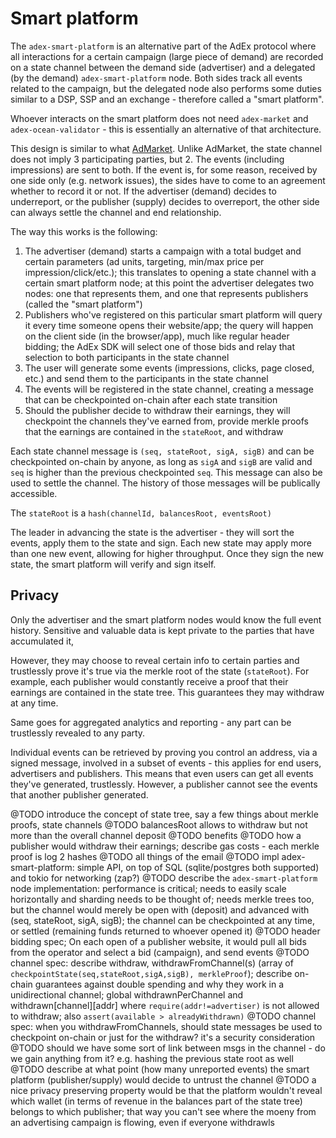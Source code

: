 # Smart platform

The `adex-smart-platform` is an alternative part of the AdEx protocol where all interactions for a certain campaign (large piece of demand) are recorded on a state channel between the demand side (advertiser) and a delegated (by the demand) `adex-smart-platform` node. Both sides track all events related to the campaign, but the delegated node also performs some duties similar to a DSP, SSP and an exchange - therefore called a "smart platform".

Whoever interacts on the smart platform does not need `adex-market` and `adex-ocean-validator` - this is essentially an alternative of that architecture.

This design is similar to what [AdMarket](https://github.com/adchain/admarket). Unlike AdMarket, the state channel does not imply 3 participating parties, but 2. The events (including impressions) are sent to both. If the event is, for some reason, received by one side only (e.g. network issues), the sides have to come to an agreement whether to record it or not. If the advertiser (demand) decides to underreport, or the publisher (supply) decides to overreport, the other side can always settle the channel and end relationship.

The way this works is the following:

1. The advertiser (demand) starts a campaign with a total budget and certain parameters (ad units, targeting, min/max price per impression/click/etc.); this translates to opening a state channel with a certain smart platform node; at this point the advertiser delegates two nodes: one that represents them, and one that represents publishers (called the "smart platform")
2. Publishers who've registered on this particular smart platform will query it every time someone opens their website/app; the query will happen on the client side (in the browser/app), much like regular header bidding; the AdEx SDK will select one of those bids and relay that selection to both participants in the state channel
3. The user will generate some events (impressions, clicks, page closed, etc.) and send them to the participants in the state channel
4. The events will be registered in the state channel, creating a message that can be checkpointed on-chain after each state transition
5. Should the publisher decide to withdraw their earnings, they will checkpoint the channels they've earned from, provide merkle proofs that the earnings are contained in the `stateRoot`, and withdraw


Each state channel message is `(seq, stateRoot, sigA, sigB)` and can be checkpointed on-chain by anyone, as long as `sigA` and `sigB` are valid and `seq` is higher than the previous checkpointed `seq`. This message can also be used to settle the channel. The history of those messages will be publically accessible.

The `stateRoot` is a `hash(channelId, balancesRoot, eventsRoot)`

The leader in advancing the state is the advertiser - they will sort the events, apply them to the state and sign. Each new state may apply more than one new event, allowing for higher throughput. Once they sign the new state, the smart platform will verify and sign itself.

## Privacy

Only the advertiser and the smart platform nodes would know the full event history. Sensitive and valuable data is kept private to the parties that have accumulated it, 

However, they may choose to reveal certain info to certain parties and trustlessly prove it's true via the merkle root of the state (`stateRoot`). For example, each publisher would constantly receive a proof that their earnings are contained in the state tree. This guarantees they may withdraw at any time.

Same goes for aggregated analytics and reporting - any part can be trustlessly revealed to any party.

Individual events can be retrieved by proving you control an address, via a signed message, involved in a subset of events - this applies for end users, advertisers and publishers. This means that even users can get all events they've generated, trustlessly. However, a publisher cannot see the events that another publisher generated.


@TODO introduce the concept of state tree, say a few things about merkle proofs, state channels
@TODO balancesRoot allows to withdraw but not more than the overall channel deposit
@TODO benefits
@TODO how a publisher would withdraw their earnings; describe gas costs - each merkle proof is log 2 hashes
@TODO all things of the email
@TODO impl adex-smart-platform: simple API, on top of SQL (sqlite/postgres both supported) and tokio for networking (zap?)
@TODO describe the `adex-smart-platform` node implementation: performance is critical;  needs to easily scale horizontally and sharding needs to be thought of; needs merkle trees too, but the channel would merely be open with (deposit) and advanced with (seq, stateRoot, sigA, sigB); the channel can be checkpointed at any time, or settled (remaining funds returned to whoever opened it)
@TODO header bidding spec; On each open of a publisher website, it would pull all bids from the operator and select a bid (campaign), and send events 
@TODO channel spec: describe withdraw, withdrawFromChannel(s) (array of `checkpointState(seq,stateRoot,sigA,sigB), merkleProof`); describe on-chain guarantees against double spending and why they work in a unidirectional channel; global withdrawnPerChannel and withdrawn[channel][addr] where `require(addr!=advertiser)` is not allowed to withdraw; also `assert(available > alreadyWithdrawn)`
@TODO channel spec: when you withdrawFromChannels, should state messages be used to checkpoint on-chain or just for the withdraw? it's a security consideration
@TODO should we have some sort of link between msgs in the channel - do we gain anything from it? e.g. hashing the previous state root as well
@TODO describe at what point (how many unreported events) the smart platform (publisher/supply) would decide to untrust the channel
@TODO a nice privacy preserving property would be that the platform wouldn't reveal which wallet (in terms of revenue in the balances part of the state tree) belongs to which publisher; that way you can't see where the moeny from an advertising campaign is flowing, even if everyone withdrawls

